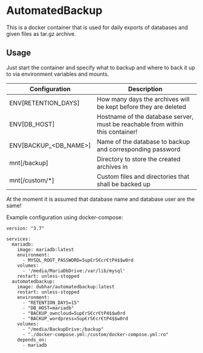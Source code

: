 # AutomatedBackup

This is a docker container that is used for daily exports of databases and given files as tar.gz archive.

## Usage

Just start the container and specify what to backup and where to back it up to via environment variables and mounts.

| Configuration | Description |
| --------------|-------------|
| ENV[RETENTION\_DAYS] | How many days the archives will be kept before they are deleted |
| ENV[DB\_HOST] | Hostname of the database server, must be reachable from within this container! |
| ENV[BACKUP\_<DB\_NAME>] | Name of the database to backup and corresponding password |
| mnt[/backup] | Directory to store the created archives in |
| mnt[/custom/\*] | Custom files and directories that shall be backed up |

At the moment it is assumed that database name and database user are the same!

Example configuration using docker-compose:
```
version: "3.7"

services:
  mariadb:
    image: mariadb:latest
    environment:
      - MYSQL_ROOT_PASSWORD=5up€rS€cr€tP4$$w0rd
    volumes:
      - '/media/MariaDbDrive:/var/lib/mysql'
    restart: unless-stopped
  automatedbackup:
    image: dubhar/automatedbackup:latest
    restart: unless-stopped
    environment:
      - "RETENTION_DAYS=15"
      - "DB_HOST=mariadb"
      - "BACKUP_owncloud=5up€rS€cr€tP4$$w0rd
      - "BACKUP_wordpress=5up€rS€cr€tP4$$w0rd
    volumes:
      - "/media/BackupDrive:/backup"
      - "./docker-compose.yml:/custom/docker-compose.yml:ro"
    depends_on:
      - mariadb
```

